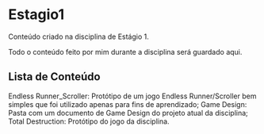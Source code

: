 # Estagio1
Conteúdo criado na disciplina de Estágio 1.

Todo o conteúdo feito por mim durante a disciplina será guardado aqui.

Lista de Conteúdo
-----------------------------------------------------------------------
Endless Runner_Scroller: Protótipo de um jogo Endless Runner/Scroller bem simples que foi utilizado apenas para fins de aprendizado;
Game Design: Pasta com um documento de Game Design do projeto atual da disciplina;
Total Destruction: Protótipo do jogo da disciplina.
